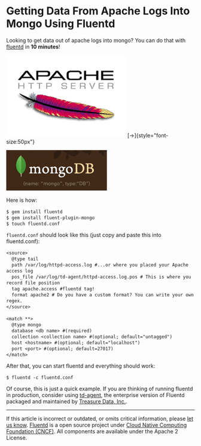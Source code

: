 Getting Data From Apache Logs Into Mongo Using Fluentd
======================================================

Looking to get data out of apache logs into mongo? You can do that with
[fluentd](//fluentd.org) in **10 minutes**!

![](/images/plugin_icon/apache_logs.png)
[→]{style="font-size:50px"}

![](/images/plugin_icon/mongo.png)

Here is how:

``` {.CodeRay}
$ gem install fluentd
$ gem install fluent-plugin-mongo
$ touch fluentd.conf
```

`fluentd.conf` should look like this (just copy and paste this into
fluentd.conf):

``` {.CodeRay}
<source>
  @type tail
  path /var/log/httpd-access.log #...or where you placed your Apache access log
  pos_file /var/log/td-agent/httpd-access.log.pos # This is where you record file position
  tag apache.access #fluentd tag!
  format apache2 # Do you have a custom format? You can write your own regex.
</source>

<match **>
  @type mongo
  database <db name> #(required)
  collection <collection name> #(optional; default="untagged")
  host <hostname> #(optional; default="localhost")
  port <port> #(optional; default=27017)
</match>
```

After that, you can start fluentd and everything should work:

``` {.CodeRay}
$ fluentd -c fluentd.conf
```

Of course, this is just a quick example. If you are thinking of running
fluentd in production, consider using [td-agent](/articles/td-agent), the
enterprise version of Fluentd packaged and maintained by [Treasure Data,
Inc.](//www.treasure-data.com).


------------------------------------------------------------------------


If this article is incorrect or outdated, or omits critical information,
please [let us know](https://github.com/fluent/fluentd-docs/issues?state=open).
[Fluentd](http://www.fluentd.org/) is a open source project under [Cloud
Native Computing Foundation (CNCF)](https://cncf.io/). All components
are available under the Apache 2 License.
